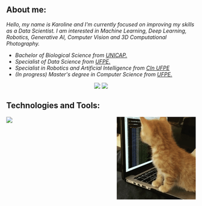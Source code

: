 <h2>About me:</h2>
<p><em>Hello, my name is Karoline and I'm currently focused on improving my skills as a Data Scientist. I am interested in Machine Learning, Deep Learning, Robotics, Generative AI, Computer Vision and 3D Computational Photography.</em></p>

<ul>
  <li><em>Bachelor of Biological Science from <a href="https://portal.unicap.br/">UNICAP.<a/></em></li>
  <li><em>Specialist of Data Science from <a href="https://posdatascience.cin.ufpe.br/">UFPE.<a/></em></li>
  <li><em>Specialist in Robotics and Artificial Intelligence from <a href="https://residenciarobotica.cin.ufpe.br/">CIn UFPE</a></em></li>
  <li><em>(In progress) Master's degree in Computer Science from <a href="https://secpos.cin.ufpe.br/">UFPE.<a/></em></li>
</ul>


<div align="center">
  <a href="https://www.linkedin.com/in/kjcsilva/" alt="linkedin" target="_blank">
  <img src="https://img.shields.io/badge/LinkedIn-0077B5?style=for-the-badge&logo=linkedin&logoColor=white"></a>
  <a href="karolinejcsilva@gmail.com" alt="gmail" target="_blank">
  <img src="https://img.shields.io/badge/Gmail-D14836?style=for-the-badge&logo=gmail&logoColor=white&link=karolinejcsilva@gmail.com"></a>
</div>


<h2>Technologies and Tools:</h2>

<div align="center">
  <img align="right" height="220" alt="coding-time" src="assets/cat-code.gif">
  <p align="left">
    <a href="https://github.com/KarolineCostadaSilva">
      <img src="https://skillicons.dev/icons?i=anaconda,aws,azure,bash,cpp,docker,windows,linux,ubuntu,vscode,pycharm,tensorflow,github,git,sqlite,mysql,java,r,py,opencv,pytorch,sklearn,obsidian,notion,mongodb,postgres,powershell,ros,latex&perline=8"/>
    </a>
  </p>
</div>


<!--
**KarolineCostadaSilva/KarolineCostadaSilva** is a ✨ _special_ ✨ repository because its `README.md` (this file) appears on your GitHub profile.

Here are some ideas to get you started:

- 🔭 I’m currently working on ...
- 🌱 I’m currently learning ...
- 👯 I’m looking to collaborate on ...
- 🤔 I’m looking for help with ...
- 💬 Ask me about ...
- 📫 How to reach me: ...
- 😄 Pronouns: ...
- ⚡ Fun fact: ...
-->
